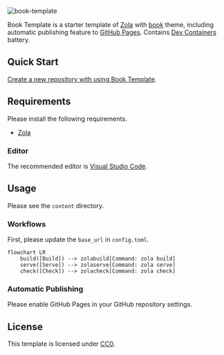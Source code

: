 ![book-template](https://socialify.git.ci/sakkke/book-template/image?font=Inter&name=1&theme=Light)

Book Template is a starter template of [Zola][zola] with [book][book] theme, including automatic publishing feature to [GitHub Pages][github-pages].  Contains [Dev Containers][dev-containers] battery.

## Quick Start

[Create a new repository with using Book Template][use-book-template].

## Requirements

Please install the following requirements.

- [Zola][zola]

### Editor

The recommended editor is [Visual Studio Code][visual-studio-code].

## Usage

Please see the `content` directory.

### Workflows

First, please update the `base_url` in `config.toml`.

```mermaid
flowchart LR
    build([Build]) --> zolabuild[Command: zola build]
    serve([Serve]) --> zolaserve[Command: zola serve]
    check([Check]) --> zolacheck[Command: zola check]
```

### Automatic Publishing

Please enable GitHub Pages in your GitHub repository settings.

## License

This template is licensed under [CC0][cc0].

[zola]: https://www.getzola.org/
[book]: https://github.com/getzola/book
[github-pages]: https://pages.github.com/
[dev-containers]: https://code.visualstudio.com/docs/devcontainers/containers
[use-book-template]: https://github.com/new?template_name=book-template&template_owner=sakkke
[visual-studio-code]: https://code.visualstudio.com/
[cc0]: https://creativecommons.org/public-domain/cc0/
